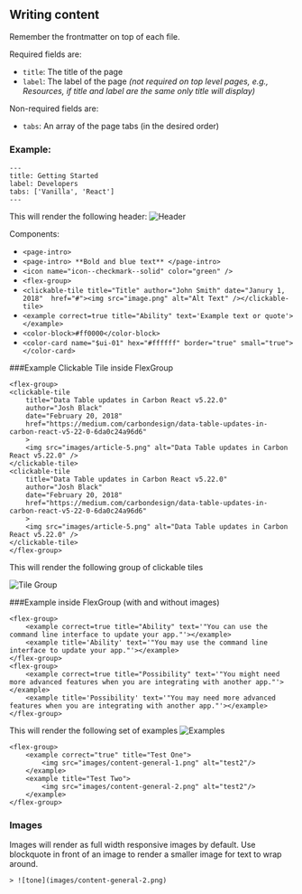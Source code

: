 ## Writing content

Remember the frontmatter on top of each file.

Required fields are:
- `title`: The title of the page
- `label`: The label of the page _(not required on top level pages, e.g., Resources, if title and label are the same only title will display)_

Non-required fields are:
- `tabs`: An array of the page tabs (in the desired order)

### Example:

```
---
title: Getting Started
label: Developers
tabs: ['Vanilla', 'React']
---
```

This will render the following header:
![Header](https://user-images.githubusercontent.com/5447411/41934216-bc9c080e-794b-11e8-9d7f-1f9d89d44dd9.png)

Components:
 
- `<page-intro>`
- `<page-intro> **Bold and blue text** </page-intro>`
- `<icon name="icon--checkmark--solid" color="green" />`
- `<flex-group>`
- `<clickable-tile title="Title" author="John Smith" date="Janury 1, 2018"  href="#"><img src="image.png" alt="Alt Text" /></clickable-tile>`
- `<example correct=true title="Ability" text='Example text or quote'></example>`
- `<color-block>#ff0000</color-block>`
- `<color-card name="$ui-01" hex="#ffffff" border="true" small="true"></color-card>`

###Example Clickable Tile inside FlexGroup
```
<flex-group>
<clickable-tile 
    title="Data Table updates in Carbon React v5.22.0"
    author="Josh Black" 
    date="February 20, 2018"
    href="https://medium.com/carbondesign/data-table-updates-in-carbon-react-v5-22-0-6da0c24a96d6" 
    >
    <img src="images/article-5.png" alt="Data Table updates in Carbon React v5.22.0" />
</clickable-tile>
<clickable-tile 
    title="Data Table updates in Carbon React v5.22.0"
    author="Josh Black" 
    date="February 20, 2018"
    href="https://medium.com/carbondesign/data-table-updates-in-carbon-react-v5-22-0-6da0c24a96d6" 
    >
    <img src="images/article-5.png" alt="Data Table updates in Carbon React v5.22.0" />
</clickable-tile>
</flex-group>
```

This will render the following group of clickable tiles

![Tile Group](https://user-images.githubusercontent.com/2753488/43804229-e8d26a22-9a60-11e8-9aa9-e4f9b9759757.png)

###Example inside FlexGroup (with and without images)
```
<flex-group>
    <example correct=true title="Ability" text='"You can use the command line interface to update your app."'></example>
    <example title='Ability' text='"You may use the command line interface to update your app."'></example>
</flex-group>
<flex-group>
    <example correct=true title="Possibility" text='"You might need more advanced features when you are integrating with another app."'></example>
    <example title='Possibility' text='"You may need more advanced features when you are integrating with another app."'></example>
</flex-group>
```

This will render the following set of examples
![Examples](https://user-images.githubusercontent.com/2753488/43850488-aba55aea-9afd-11e8-921d-418f65cf2460.png)

```
<flex-group>
    <example correct="true" title="Test One">
        <img src="images/content-general-1.png" alt="test2"/>
    </example>
    <example title="Test Two">
        <img src="images/content-general-2.png" alt="test2"/>
    </example>
</flex-group>
```

### Images
Images will render as full width responsive images by default. Use blockquote in front of an image to render a smaller image for text to wrap around.

`> ![tone](images/content-general-2.png)`
